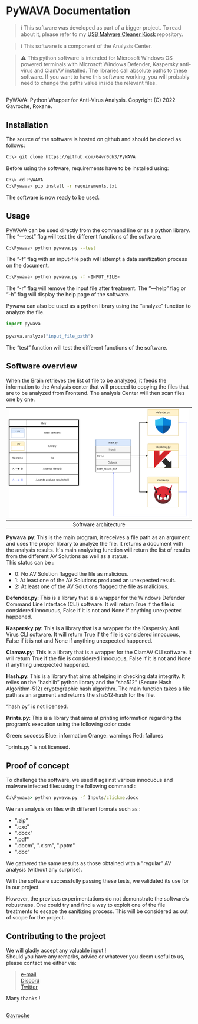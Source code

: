 # PyWAVA Documentation


> :information_source: This software was developed as part of a bigger project. To read about it, please refer to my [USB Malware Cleaner Kiosk](https://github.com/G4vr0ch3/USB-Malware-Cleaner-Kiosk) repository.


> :information_source: This software is a component of the Analysis Center.


> :warning: This python software is intended for Microsoft Windows OS powered terminals with Microsoft Windows Defender, Kaspersky anti-virus and ClamAV installed. The libraries call absolute paths to these software. If you want to have this software working, you will probably need to change the paths value inside the relevant files.

##

PyWAVA: Python Wrapper for Anti-Virus Analysis. Copyright (C) 2022 Gavroche, Roxane.

## Installation

The source of the software is hosted on github and should be cloned as follows:
```bash
C:\> git clone https://github.com/G4vr0ch3/PyWAVA
```
Before using the software, requirements have to be installed using:

```bash
C:\> cd PyWAVA
C:\Pywava> pip install -r requirements.txt
```

The software is now ready to be used.

## Usage

PyWAVA can be used directly from the command line or as a python library.
The “—test” flag will test the different functions of the software.

```bash
C:\Pywava> python pywava.py --test
```

The “-f” flag with an input-file path will attempt a data sanitization process on the document.

```bash
C:\Pywava> python pywava.py -f <INPUT_FILE>
```

The “-r” flag will remove the input file after treatment. The “—help” flag or “-h” flag will display the help page of the software.

Pywava can also be used as a python library using the “analyze” function to analyze the file.

```python
import pywava

pywava.analyze("input_file_path")
```

The “test” function will test the different functions of the software.

## Software overview

When the Brain retrieves the list of file to be analyzed, it feeds the information to the Analysis center that will proceed to copying the files that are to be analyzed from Frontend. The analysis Center will then scan files one by one.

| ![pywava](pic/pywava.png) |
| :-: |
| Software architecture |

**Pywava.py**: This is the main program, it receives a file path as an argument and uses the proper library to analyze the file. It returns a document with the analysis results. It's main analyzing function will return the list of results from the different AV Solutions as well as a status.  
This status can be :
- 0: No AV Solution flagged the file as malicious.
- 1: At least one of the AV Solutions produced an unexpected result.
- 2: At least one of the AV Solutions flagged the file as malicious.

**Defender.py**: This is a library that is a wrapper for the Windows Defender Command Line Interface (CLI) software. It will return True if the file is considered innocuous, False if it is not and None if anything unexpected happened.

**Kaspersky.py**: This is a library that is a wrapper for the Kaspersky Anti Virus CLI software. It will return True if the file is considered innocuous, False if it is not and None if anything unexpected happened.

**Clamav.py**: This is a library that is a wrapper for the ClamAV CLI software. It will return True if the file is considered innocuous, False if it is not and None if anything unexpected happened.

**Hash.py**: This is a library that aims at helping in checking data integrity. It relies on the “hashlib” python library and the “sha512” (Secure Hash Algorithm-512) cryptographic hash algorithm. The main function takes a file path as an argument and returns the sha512-hash for the file.  

“hash.py” is not licensed.

**Prints.py**: This is a library that aims at printing information regarding the program’s execution using the following color code:

Green: success
Blue: information
Orange: warnings
Red: failures  

“prints.py” is not licensed.

## Proof of concept

To challenge the software, we used it against various innocuous and malware infected files using the following command :

```cmd
C:\Pywava> python pywava.py -f Inputs/clickme.docx
```

We ran analysis on files with different formats such as :
- ".zip"
- ".exe"
- ".docx"
- ".pdf"
- ".docm", ".xlsm", ".pptm"
- ".doc"

We gathered the same results as those obtained with a "regular" AV analysis (without any surprise).

With the software successfully passing these tests, we validated its use for in our project.

However, the previous experimentations do not demonstrate the software’s robustness. One could try and find a way to exploit one of the file treatments to escape the sanitizing process. This will be considered as out of scope for the project.

## Contributing to the project

We will gladly accept any valuable input !  
Should you have any remarks, advice or whatever you deem useful to us, please contact me either via:

> [e-mail](mailto:gavrochebackups@gmail.com)  
> [Discord](https://discordapp.com/users/Gavroche#2871)  
> [Twitter](https://twitter.com/Gvrch3)

Many thanks !

##

[Gavroche](https://github.com/G4vr0ch3)
